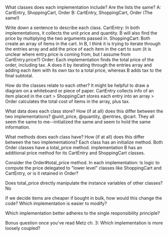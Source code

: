 What classes does each implementation include? Are the lists the same?
A: CartEntry, ShoppingCart, Order
B: CartEntry, ShoppingCart, Order
(The same!)

Write down a sentence to describe each class.
CartEntry: In both implementations, it collects the unit price and quantity. B will also find the price by multiplying the two arguments passed in.
ShoppingCart: Both create an array of items in the cart. In B, I _think_ it is trying to iterate through the entries array and add the price of each item in the cart to sum (it is unclear where entry.price is coming from, but I assume from CartEntry.price?)
Order: Each implementation finds the total price of the order, including tax. A does it by iterating through the entries array and adding each item with its own tax to a total price, whereas B adds tax to the final subtotal.

How do the classes relate to each other? It might be helpful to draw a diagram on a whiteboard or piece of paper.
CartEntry collects info of an item placed in the cart > ShoppingCart stores each entry into an array > Order calculates the total cost of items in the array, plus tax.

What data does each class store? How (if at all) does this differ between the two implementations?
@unit_price, @quantity, @entries, @cart. They all seem the same to me--initialized the same and seem to hold the same information.

What methods does each class have? How (if at all) does this differ between the two implementations?
Each class has an initialize method. Both Order classes have a total_price method. implementation B has an additional price method for its CartEntry and ShoppingCart classes.

Consider the Order#total_price method. In each implementation:
Is logic to compute the price delegated to "lower level" classes like ShoppingCart and CartEntry, or is it retained in Order?


Does total_price directly manipulate the instance variables of other classes?
No

If we decide items are cheaper if bought in bulk, how would this change the code? Which implementation is easier to modify?

Which implementation better adheres to the single responsibility principle?

Bonus question once you've read Metz ch. 3: Which implementation is more loosely coupled?
